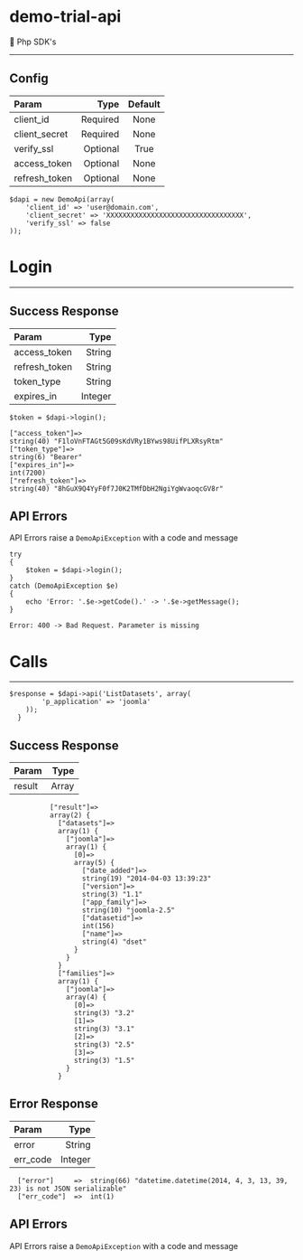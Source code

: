 demo-trial-api
==============

Php SDK's

* * *

Config
---

 Param         | Type     | Default 
:--------------|---------:|:------------:
 client_id     | Required | None
 client_secret | Required | None
 verify_ssl    | Optional | True
 access_token  | Optional | None
 refresh_token | Optional | None
 

```
$dapi = new DemoApi(array(
    'client_id' => 'user@domain.com',
	'client_secret' => 'XXXXXXXXXXXXXXXXXXXXXXXXXXXXXXXXXX',
	'verify_ssl' => false
));
```

# Login #
---

## Success Response ##

 Param         | Type     
:--------------|---------:
 access_token  | String
 refresh_token | String
 token_type    | String
 expires_in    | Integer
 
 
```
$token = $dapi->login();
```
```
["access_token"]=>
string(40) "F1loVnFTAGt5G09sKdVRy1BYws98UifPLXRsyRtm"
["token_type"]=>
string(6) "Bearer"
["expires_in"]=>
int(7200)
["refresh_token"]=>
string(40) "8hGuX9Q4YyF0f7J0K2TMfDbH2NgiYgWvaoqcGV8r"
```

## API Errors ##
API Errors raise a `DemoApiException` with a code and message

 
```
try
{
    $token = $dapi->login();
}
catch (DemoApiException $e)
{
	echo 'Error: '.$e->getCode().' -> '.$e->getMessage();
}
```
```
Error: 400 -> Bad Request. Parameter is missing
```

# Calls #
---
```
$response = $dapi->api('ListDatasets', array(
        'p_application' => 'joomla'
	));
  }
```
## Success Response ##

 Param         | Type     
:--------------|---------:
 result        | Array    
 
```
          ["result"]=>
		  array(2) {
			["datasets"]=>
			array(1) {
			  ["joomla"]=>
			  array(1) {
				[0]=>
				array(5) {
				  ["date_added"]=>
				  string(19) "2014-04-03 13:39:23"
				  ["version"]=>
				  string(3) "1.1"
				  ["app_family"]=>
				  string(10) "joomla-2.5"
				  ["datasetid"]=>
				  int(156)
				  ["name"]=>
				  string(4) "dset"
				}
			  }
			}
			["families"]=>
			array(1) {
			  ["joomla"]=>
			  array(4) {
				[0]=>
				string(3) "3.2"
				[1]=>
				string(3) "3.1"
				[2]=>
				string(3) "2.5"
				[3]=>
				string(3) "1.5"
			  }
			}
```

## Error Response ##

 Param         | Type     
:--------------|---------:
 error         | String   
 err_code      | Integer  
 

```
  ["error"]     =>  string(66) "datetime.datetime(2014, 4, 3, 13, 39, 23) is not JSON serializable"
  ["err_code"]  =>  int(1)
```
## API Errors ##
API Errors raise a `DemoApiException` with a code and message
